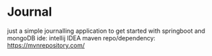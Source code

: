 # Journal
just a simple journalling application to get started with springboot and mongoDB
ide: intellij IDEA
maven repo/dependency: https://mvnrepository.com/
